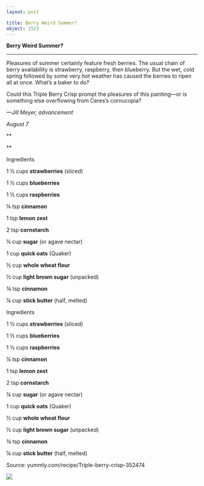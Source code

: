 ```yaml
---
layout: post

title: Berry Weird Summer?
object: 1523
---
```

**Berry Weird Summer?**

****

Pleasures of summer certainly feature fresh berries. The usual chain of berry availability is strawberry, raspberry, then blueberry. But the wet, cold spring followed by some very hot weather has caused the berries to ripen all at once. What’s a baker to do?

Could this Triple Berry Crisp prompt the pleasures of this painting—or is something else overflowing from Ceres’s cornucopia?

*—Jill Meyer, advancement*

*August 7*

**

**

Ingredients

1 ½ cups **strawberries** (sliced) 

1 ½ cups **blueberries** 

1 ½ cups **raspberries** 

¼ tsp **cinnamon** 

1 tsp **lemon zest** 

2 tsp **cornstarch** 

¼ cup **sugar** (or agave nectar) 

1 cup **quick oats** (Quaker) 

½ cup **whole wheat flour** 

½ cup **light brown sugar** (unpacked) 

¾ tsp **cinnamon** 

¼ cup **stick butter** (half, melted) 

Ingredients

1 ½ cups **strawberries** (sliced) 

1 ½ cups **blueberries** 

1 ½ cups **raspberries** 

¼ tsp **cinnamon** 

1 tsp **lemon zest** 

2 tsp **cornstarch** 

¼ cup **sugar** (or agave nectar) 

1 cup **quick oats** (Quaker) 

½ cup **whole wheat flour** 

½ cup **light brown sugar** (unpacked) 

¾ tsp **cinnamon** 

¼ cup **stick butter** (half, melted) 

Source: yummly.com/recipe/Triple-berry-crisp-352474

![]({{siteurl.base}}/images/Meyer_NewsFlash_summerberryEDIT-1.jpg)
